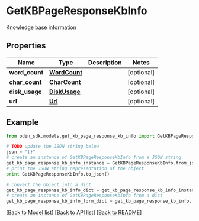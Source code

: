 # GetKBPageResponseKbInfo

Knowledge base information

## Properties

Name | Type | Description | Notes
------------ | ------------- | ------------- | -------------
**word_count** | [**WordCount**](WordCount.md) |  | [optional] 
**char_count** | [**CharCount**](CharCount.md) |  | [optional] 
**disk_usage** | [**DiskUsage**](DiskUsage.md) |  | [optional] 
**url** | [**Url**](Url.md) |  | [optional] 

## Example

```python
from odin_sdk.models.get_kb_page_response_kb_info import GetKBPageResponseKbInfo

# TODO update the JSON string below
json = "{}"
# create an instance of GetKBPageResponseKbInfo from a JSON string
get_kb_page_response_kb_info_instance = GetKBPageResponseKbInfo.from_json(json)
# print the JSON string representation of the object
print GetKBPageResponseKbInfo.to_json()

# convert the object into a dict
get_kb_page_response_kb_info_dict = get_kb_page_response_kb_info_instance.to_dict()
# create an instance of GetKBPageResponseKbInfo from a dict
get_kb_page_response_kb_info_form_dict = get_kb_page_response_kb_info.from_dict(get_kb_page_response_kb_info_dict)
```
[[Back to Model list]](../README.md#documentation-for-models) [[Back to API list]](../README.md#documentation-for-api-endpoints) [[Back to README]](../README.md)


